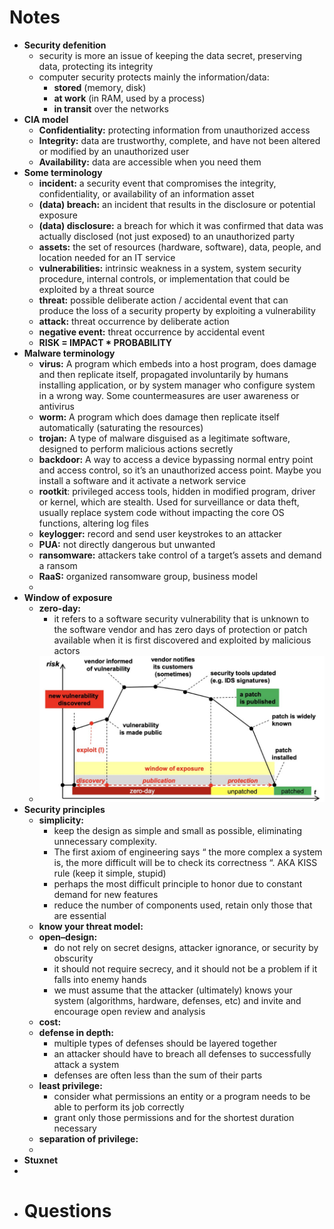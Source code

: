 # Notes
- **Security defenition**
	- security is more an issue of keeping the data secret, preserving data, protecting its integrity
	- computer security protects mainly the information/data:
		- **stored** (memory, disk)
		- **at work** (in RAM, used by a process)
		- **in transit** over the networks
- **CIA model**
	- **Confidentiality:** protecting information from unauthorized access
	- **Integrity:** data are trustworthy, complete, and have not been altered or modified by an unauthorized user
	- **Availability:** data are accessible when you need them
- **Some terminology**
	- **incident:** a security event that compromises the integrity, confidentiality, or availability of an information asset
	- **(data) breach:** an incident that results in the disclosure or potential exposure
	- **(data) disclosure:** a breach for which it was confirmed that data was actually disclosed (not just exposed) to an unauthorized party
	- **assets:** the set of resources (hardware, software), data, people, and location needed for an IT service
	- **vulnerabilities:** intrinsic weakness in a system, system security procedure, internal controls, or implementation that could be exploited by a threat source
	- **threat:** possible deliberate action / accidental event that can produce the loss of a security property by exploiting a vulnerability
	- **attack:** threat occurrence by deliberate action
	- **negative event:** threat occurrence by accidental event
	- **RISK = IMPACT * PROBABILITY**
- **Malware terminology**
	- **virus:** A program which embeds into a host program, does damage and then replicate itself, propagated involuntarily by humans installing application, or by system manager who configure system in a wrong way. Some countermeasures are user awareness or antivirus
	- **worm:** A program which does damage then replicate itself automatically (saturating the resources)
	- **trojan:** A type of malware disguised as a legitimate software, designed to
	  perform malicious actions secretly
	- **backdoor:** A way to access a device bypassing normal entry point and access control, so it’s an unauthorized access point. Maybe you install a software and it activate a network service
	- **rootkit**: privileged access tools, hidden in modified program, driver or kernel, which are stealth. Used for surveillance or data theft, usually replace system code without impacting the core OS functions, altering log files
	- **keylogger:** record and send user keystrokes to an attacker
	- **PUA:** not directly dangerous but unwanted
	- **ransomware:** attackers take control of a target’s assets and demand a ransom
	- **RaaS:** organized ransomware group, business model
	-
- **Window of exposure**
	- **zero-day:**
		- it refers to a software security vulnerability that is unknown to the software vendor and has zero days of protection or patch available when it is first discovered and exploited by malicious actors
	- ![image.png](../assets/image_1742852621933_0.png)
- **Security principles**
	- **simplicity:**
		- keep the design as simple and small as possible, eliminating unnecessary complexity.
		- The first axiom of engineering says “ the more complex a system is, the more difficult will be to check its correctness “. AKA KISS rule (keep it simple, stupid)
		- perhaps the most difficult principle to honor due to constant demand for new features
		- reduce the number of components used, retain only those that are essential
	- **know your threat model:**
	- **open–design:**
		- do not rely on secret designs, attacker ignorance, or security by obscurity
		- it should not require secrecy, and it should not be a problem if it falls into enemy hands
		- we must assume that the attacker (ultimately) knows your system (algorithms, hardware, defenses, etc) and invite and encourage open review and analysis
	- **cost:**
	- **defense in depth:**
		- multiple types of defenses should be layered together
		- an attacker should have to breach all defenses to successfully attack a system
		- defenses are often less than the sum of their parts
	- **least privilege:**
		- consider what permissions an entity or a program needs to be able to perform its job correctly
		- grant only those permissions and for the shortest duration necessary
	- **separation of privilege:**
	-
- **Stuxnet**
-
- # Questions